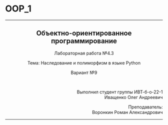 # OOP_1
<hr>
<h2 align="center">Объектно-ориентированное программирование</h2>
<p align="center">Лабораторная работа №4.3</p>
<p align="center">Тема: Наследование и полиморфизм в языке Python</p>
<p align="center">Вариант №9</p>
<br>
<p align="right">Выполнил студент группы ИВТ-б-о-22-1<br>Иващенко Олег Андреевич</p>
<p align="right">Преподаватель:<br>Воронкин Роман Александрович</p>
<hr>